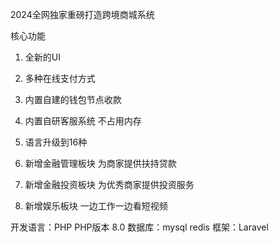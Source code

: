 2024全网独家重磅打造跨境商城系统

  

核心功能

 1. 全新的UI
    
    
 2. 多种在线支付方式

    
    

 1. 内置自建的钱包节点收款

    
  

 1. 内置自研客服系统 不占用内存

    

 1. 语言升级到16种

    
    

 1. 新增金融管理板块 为商家提供扶持贷款

    
    

 1. 新增金融投资板块 为优秀商家提供投资服务

    
    

 1. 新增娱乐板块 一边工作一边看短视频

开发语言：PHP
PHP版本 8.0
数据库：mysql redis
框架：Laravel
